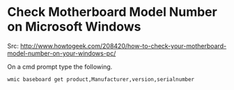 # Check Motherboard Model Number on Microsoft Windows

Src: http://www.howtogeek.com/208420/how-to-check-your-motherboard-model-number-on-your-windows-pc/

On a cmd prompt type the following.

```
wmic baseboard get product,Manufacturer,version,serialnumber
```
